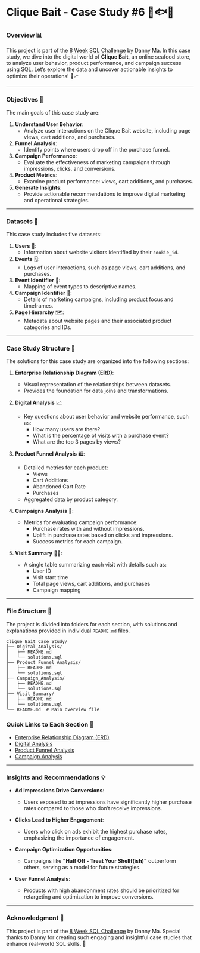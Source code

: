 # Clique Bait - Case Study #6 🦞🐟🦐

### **Overview** 📊

This project is part of the [8 Week SQL Challenge](https://8weeksqlchallenge.com/) by Danny Ma. In this case study, we dive into the digital world of **Clique Bait**, an online seafood store, to analyze user behavior, product performance, and campaign success using SQL. Let’s explore the data and uncover actionable insights to optimize their operations! 🛒📈

---

### **Objectives** 🎯

The main goals of this case study are:

1. **Understand User Behavior**:
   - Analyze user interactions on the Clique Bait website, including page views, cart additions, and purchases.
2. **Funnel Analysis**:
   - Identify points where users drop off in the purchase funnel.
3. **Campaign Performance**:
   - Evaluate the effectiveness of marketing campaigns through impressions, clicks, and conversions.
4. **Product Metrics**:
   - Examine product performance: views, cart additions, and purchases.
5. **Generate Insights**:
   - Provide actionable recommendations to improve digital marketing and operational strategies.

---

### **Datasets** 📂

This case study includes five datasets:

1. **Users** 👤:
   - Information about website visitors identified by their `cookie_id`.
2. **Events** 🗓️:
   - Logs of user interactions, such as page views, cart additions, and purchases.
3. **Event Identifier** 🔖:
   - Mapping of event types to descriptive names.
4. **Campaign Identifier** 🎯:
   - Details of marketing campaigns, including product focus and timeframes.
5. **Page Hierarchy** 🗺️:
   - Metadata about website pages and their associated product categories and IDs.

---

### **Case Study Structure** 🧩

The solutions for this case study are organized into the following sections:

1. **Enterprise Relationship Diagram (ERD)**:
   - Visual representation of the relationships between datasets.
   - Provides the foundation for data joins and transformations.

2. **Digital Analysis** 📈:
   - Key questions about user behavior and website performance, such as:
     - How many users are there?
     - What is the percentage of visits with a purchase event?
     - What are the top 3 pages by views?

3. **Product Funnel Analysis** 🛍️:
   - Detailed metrics for each product:
     - Views
     - Cart Additions
     - Abandoned Cart Rate
     - Purchases
   - Aggregated data by product category.

4. **Campaigns Analysis** 📢:
   - Metrics for evaluating campaign performance:
     - Purchase rates with and without impressions.
     - Uplift in purchase rates based on clicks and impressions.
     - Success metrics for each campaign.

5. **Visit Summary** 🕵️‍♂️:
   - A single table summarizing each visit with details such as:
     - User ID
     - Visit start time
     - Total page views, cart additions, and purchases
     - Campaign mapping

---

### **File Structure** 📁

The project is divided into folders for each section, with solutions and explanations provided in individual `README.md` files.

```
Clique_Bait_Case_Study/
├── Digital_Analysis/
│   ├── README.md
│   └── solutions.sql
├── Product_Funnel_Analysis/
│   ├── README.md
│   └── solutions.sql
├── Campaign_Analysis/
│   ├── README.md
│   └── solutions.sql
├── Visit_Summary/
│   ├── README.md
│   └── solutions.sql
└── README.md  # Main overview file
```
### **Quick Links to Each Section** 🔗

- [Enterprise Relationship Diagram (ERD)](https://github.com/prachiy5/8-Week-SQL-Challenge/tree/main/Case%20Study%20%236%20-%20Clique%20Bait/Enterprise%20Relationship%20Diagram)
- [Digital Analysis](https://github.com/prachiy5/8-Week-SQL-Challenge/tree/main/Case%20Study%20%236%20-%20Clique%20Bait/Digital%20Analysis)
- [Product Funnel Analysis](https://github.com/prachiy5/8-Week-SQL-Challenge/tree/main/Case%20Study%20%236%20-%20Clique%20Bait/Product%20Funnel%20Analysis)
- [Campaign Analysis](https://github.com/prachiy5/8-Week-SQL-Challenge/tree/main/Case%20Study%20%236%20-%20Clique%20Bait/Campaigns%20Analysis)


---


### **Insights and Recommendations** 💡

- **Ad Impressions Drive Conversions**:
  - Users exposed to ad impressions have significantly higher purchase rates compared to those who don’t receive impressions.

- **Clicks Lead to Higher Engagement**:
  - Users who click on ads exhibit the highest purchase rates, emphasizing the importance of engagement.

- **Campaign Optimization Opportunities**:
  - Campaigns like **"Half Off - Treat Your Shellf(ish)"** outperform others, serving as a model for future strategies.

- **User Funnel Analysis**:
  - Products with high abandonment rates should be prioritized for retargeting and optimization to improve conversions.

---

### **Acknowledgment** 🙏

This project is part of the [8 Week SQL Challenge](https://8weeksqlchallenge.com/) by Danny Ma. Special thanks to Danny for creating such engaging and insightful case studies that enhance real-world SQL skills. 🌟

